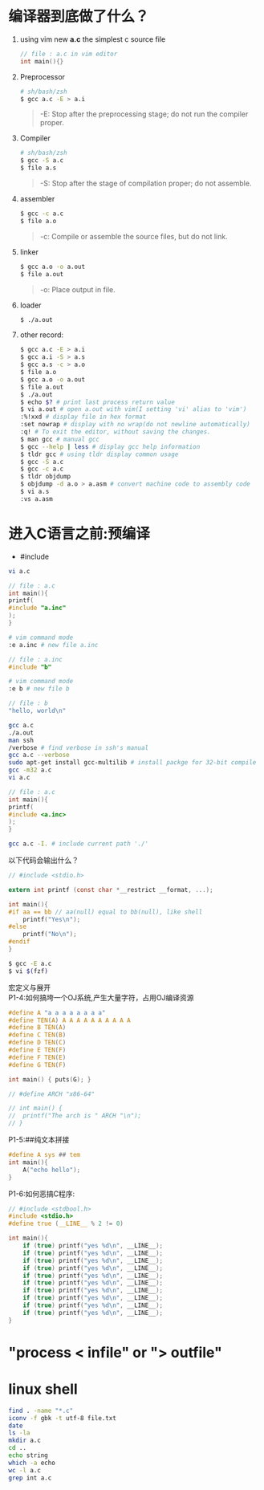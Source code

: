 # 编译器到底做了什么？
1. using vim new **a.c** the simplest c source file   
	```c
	// file : a.c in vim editor
	int main(){}
	```
2. Preprocessor
	```bash
	# sh/bash/zsh
	$ gcc a.c -E > a.i
	```
    > -E: Stop after the preprocessing stage; do not run the compiler proper.
3. Compiler
	```bash
	# sh/bash/zsh
	$ gcc -S a.c
	$ file a.s
	```
	> -S: Stop after the stage of compilation proper; do not assemble.
4. assembler
	```bash
	$ gcc -c a.c
	$ file a.o
	```
	> -c: Compile or assemble the source files, but do not link.
5. linker
	```bash
	$ gcc a.o -o a.out
	$ file a.out
	```
	> -o: Place output in file.   
6. loader
	```bash
	$ ./a.out
	```
7. other record:
	```bash
	$ gcc a.c -E > a.i
	$ gcc a.i -S > a.s
	$ gcc a.s -c > a.o
	$ file a.o
	$ gcc a.o -o a.out
	$ file a.out
	$ ./a.out
	$ echo $? # print last process return value
	$ vi a.out # open a.out with vim(I setting 'vi' alias to 'vim')
	:%!xxd # display file in hex format
	:set nowrap # display with no wrap(do not newline automatically)
	:q! # To exit the editor, without saving the changes.
	$ man gcc # manual gcc
	$ gcc --help | less # display gcc help information
	$ tldr gcc # using tldr display common usage
	$ gcc -S a.c
	$ gcc -c a.c
	$ tldr objdump
	$ objdump -d a.o > a.asm # convert machine code to assembly code
	$ vi a.s
	:vs a.asm
	```
# 进入C语言之前:预编译
- #include
```bash
vi a.c
```
```c
// file : a.c
int main(){
printf(
#include "a.inc"
);
}
```
```bash
# vim command mode 
:e a.inc # new file a.inc
```
```c
// file : a.inc
#include "b"
```
```bash
# vim command mode
:e b # new file b
```
```c
// file : b
"hello, world\n"
```
```bash
gcc a.c
./a.out
man ssh
/verbose # find verbose in ssh's manual
gcc a.c --verbose
sudo apt-get install gcc-multilib # install packge for 32-bit compile
gcc -m32 a.c
vi a.c
```
```c
// file : a.c
int main(){
printf(
#include <a.inc>
);
}
```
```bash
gcc a.c -I. # include current path './'
```
以下代码会输出什么？
```c
// #include <stdio.h>

extern int printf (const char *__restrict __format, ...);

int main(){
#if aa == bb // aa(null) equal to bb(null), like shell
	printf("Yes\n");
#else
	printf("No\n");
#endif
}
```
```bash
$ gcc -E a.c
$ vi $(fzf)
```
宏定义与展开   
P1-4:如何搞垮一个OJ系统,产生大量字符，占用OJ编译资源
```c
#define A "a a a a a a a a"
#define TEN(A) A A A A A A A A A A
#define B TEN(A)
#define C TEN(B)
#define D TEN(C)
#define E TEN(F)
#define F TEN(E)
#define G TEN(F)

int main() { puts(G); }

// #define ARCH "x86-64"

// int main() {
// 	printf("The arch is " ARCH "\n");
// }
```
P1-5:##纯文本拼接
```c
#define A sys ## tem
int main(){
	A("echo hello");
}
```
P1-6:如何恶搞C程序:
```c
// #include <stdbool.h>
#include <stdio.h>
#define true (__LINE__ % 2 != 0)

int main(){
	if (true) printf("yes %d\n", __LINE__);
	if (true) printf("yes %d\n", __LINE__);
	if (true) printf("yes %d\n", __LINE__);
	if (true) printf("yes %d\n", __LINE__);
	if (true) printf("yes %d\n", __LINE__);
	if (true) printf("yes %d\n", __LINE__);
	if (true) printf("yes %d\n", __LINE__);
	if (true) printf("yes %d\n", __LINE__);
	if (true) printf("yes %d\n", __LINE__);
	if (true) printf("yes %d\n", __LINE__);
}
```
# "process < infile" or "> outfile"

# linux shell
```bash
find . -name "*.c"
iconv -f gbk -t utf-8 file.txt
date
ls -la
mkdir a.c
cd ..
echo string
which -a echo
wc -l a.c
grep int a.c
```